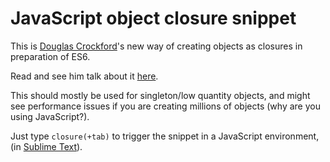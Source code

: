 # JavaScript object closure snippet
This is [Douglas Crockford](http://en.wikipedia.org/wiki/Douglas_Crockford)'s new way of creating objects as closures in preparation of ES6.

Read and see him talk about it [here](http://bdadam.com/blog/video-douglas-crockford-about-the-new-good-parts.html).

This should mostly be used for singleton/low quantity objects, and might see performance issues if you are creating millions of objects (why are you using JavaScript?).

Just type ```closure(+tab)``` to trigger the snippet in a JavaScript environment, (in [Sublime Text](http://www.sublimetext.com)).
